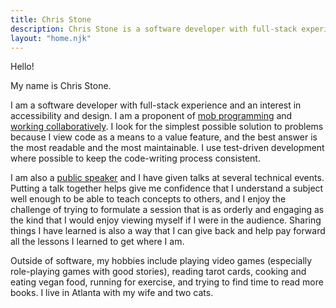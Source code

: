 ```yaml
---
title: Chris Stone
description: Chris Stone is a software developer with full-stack experience and an interest in accessibility and design.
layout: "home.njk"
---
```


Hello!

My name is Chris Stone.

I am a software developer with full-stack experience and an interest in accessibility and design. I am a proponent of
[mob programming](/thoughts/mob-programming) and [working collaboratively](/thoughts/working-collaboratively). I look
for the simplest possible solution to problems because I view code as a means to a value feature, and the best answer is
the most readable and the most maintainable. I use test-driven development where possible to keep the code-writing
process consistent.

I am also a [public speaker](/speaking) and I have given talks at several technical events. Putting a talk together
helps give me confidence that I understand a subject well enough to be able to teach concepts to others, and I enjoy the
challenge of trying to formulate a session that is as orderly and engaging as the kind that I would enjoy viewing myself
if I were in the audience. Sharing things I have learned is also a way that I can give back and help pay forward all the
lessons I learned to get where I am.

Outside of software, my hobbies include playing video games (especially role-playing games with good stories), reading
tarot cards, cooking and eating vegan food, running for exercise, and trying to find time to read more books. I live in
Atlanta with my wife and two cats.
